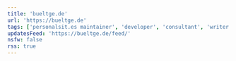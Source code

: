 ```yaml
---
title: 'bueltge.de'
url: 'https://bueltge.de'
tags: ['personalsit.es maintainer', 'developer', 'consultant', 'writer', 'wordpress', 'SAP']
updatesFeed: 'https://bueltge.de/feed/'
nsfw: false
rss: true
---
```


